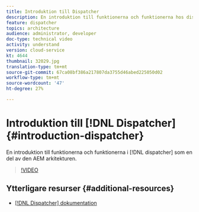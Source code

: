 ```yaml
---
title: Introduktion till Dispatcher
description: En introduktion till funktionerna och funktionerna hos dispatchern som en del av den AEM arkitekturen.
feature: dispatcher
topics: architecture
audience: administrator, developer
doc-type: technical video
activity: understand
version: cloud-service
kt: 4644
thumbnail: 32029.jpg
translation-type: tm+mt
source-git-commit: 67ca08bf386a217807da3755d46abed225050d02
workflow-type: tm+mt
source-wordcount: '47'
ht-degree: 27%

---
```



# Introduktion till [!DNL Dispatcher] {#introduction-dispatcher}

En introduktion till funktionerna och funktionerna i [!DNL dispatcher] som en del av den AEM arkitekturen.

>[!VIDEO](https://video.tv.adobe.com/v/32029/?quality=12&learn=on)

## Ytterligare resurser {#additional-resources}

* [[!DNL Dispatcher] dokumentation](https://docs.adobe.com/content/help/en/experience-manager-dispatcher/using/dispatcher.html)